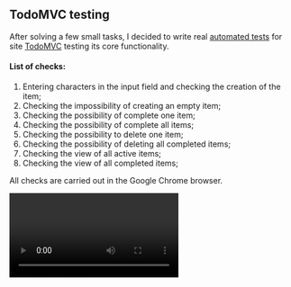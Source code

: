 ## TodoMVC testing

After solving a few small tasks, I decided to write real [automated tests]() for
site [TodoMVC](https://todomvc.com/examples/vanillajs/#/) testing its core functionality.

#### List of checks:

1. Entering characters in the input field and checking the creation of the item;
2. Checking the impossibility of creating an empty item;
3. Checking the possibility of complete one item;
4. Checking the possibility of complete all items;
5. Checking the possibility to delete one item;
6. Checking the possibility of deleting all completed items;
7. Checking the view of all active items;
8. Checking the view of all completed items;

All checks are carried out in the Google Chrome browser.

<video>https://github.com/LizaDoroshchenko/CV/blob/main/ui-automation-todo-app/src/test/java/TodoTest.webm</video>
